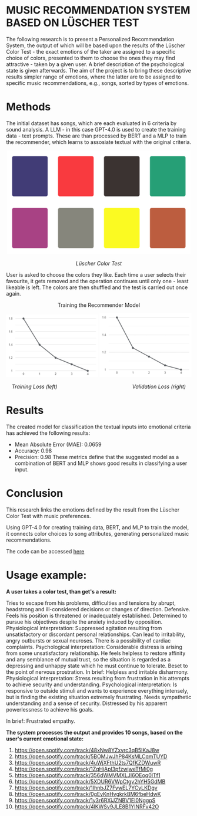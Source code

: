 # MUSIC RECOMMENDATION SYSTEM BASED ON LÜSCHER TEST

The following research is to present a Personalized Recommendation System, the output of which will be based upon the results of the Lüscher Color Test - the exact emotions of the taker are assigned to a specific choice of colors, presented to them to choose the ones they may find attractive - taken by a given user. 
A brief description of the psychological state is given afterwards. The aim of the project is to bring these descriptive results simpler range of emotions, where the latter are to be assigned to specific music recommendations, e.g., songs, sorted by types of emotions.

# Methods
The initial dataset has songs, which are each evaluated in 6 criteria by sound analysis. 
A LLM - in this case GPT-4.0 is used to create the training data - text prompts. These are than processed by BERT and a MLP to train the recommender, which learns to assosiate textual with the original criteria.

<div align="center">
  <img src="https://github.com/tuskenmax/music-recsys/blob/main/resources/luscher.png" alt="Lüscher Color Test" width="500" />
</div>

<p align="center"><em>Lüscher Color Test</em></p>
User is asked to choose the colors they like. Each time a user selects their favourite, it gets removed and the operation continues until only one - least likeable is left.
The colors are then shuffled and the test is carried out once again.

</p>
</p>
<p align="center">
  Training the Recommender Model
</p>

<p align="center">
  <img src="https://github.com/tuskenmax/music-recsys/blob/main/resources/trainl.png" alt="Training Loss" width="250" />
  <img src="https://github.com/tuskenmax/music-recsys/blob/main/resources/vall.png" alt="Validation Loss" width="250" />
</p>

<p align="center">
  <em>Training Loss (left)</em>
  <span style="margin-left: 100px;"></span>
  <span style="margin-left: 100px;"></span>
  <em>Validation Loss (right)</em>
</p>

# Results
The created model for classification the textual inputs into emotional criteria has achieved the following results:
- Mean Absolute Error (MAE): 0.0659
- Accuracy: 0.98
- Precision: 0.98
These metrics define that the suggested model as a combination of BERT and MLP shows good results in classifying a user input.

# Conclusion
This research links the emotions defined by the result from the Lüscher Color Test with music preferences.

Using GPT-4.0 for creating training data, BERT, and MLP to train the model, it connects color choices to song attributes, generating personalized music recommendations.

The code can be accessed [here](https://github.com/tuskenmax/music-recsys/blob/main/resources/music%20recommender%20based%20on%20prompt.ipynb)

# Usage example:
**A user takes a color test, than get's a result:**

Tries to escape from his problems, difficulties and tensions by abrupt, headstrong and ill-considered decisions or changes of direction.
Defensive. Feels his position is threatened or inadequately established. Determined to pursue his objectives despite the anxiety induced by opposition.
Physiological interpretation: Suppressed agitation resulting from unsatisfactory or discordant personal relationships. Can lead to irritability, angry outbursts or sexual neuroses. There is a possibility of cardiac complaints.
Psychological interpretation: Considerable distress is arising from some unsatisfactory relationship. He feels helpless to restore affinity and any semblance of mutual trust, so the situation is regarded as a depressing and unhappy state which he must continue to tolerate. Beset to the point of nervous prostration.
In brief: Helpless and irritable disharmony.
Physiological interpretation: Stress resulting from frustration in his attempts to achieve security and understanding.
Psychological interpretation: Is responsive to outside stimuli and wants to experience everything intensely, but is finding the existing situation extremely frustrating. Needs sympathetic understanding and a sense of security. Distressed by his apparent powerlessness to achieve his goals.

In brief: Frustrated empathy.

**The system processes the output and provides 10 songs, based on the user's current emotional state:**

1. https://open.spotify.com/track/48xNw8YZxvrc3qB5IKaJ8w
2. https://open.spotify.com/track/5BOMJwJhP84KsMLCqmTUYD
3. https://open.spotify.com/track/4uWjXFthU2ts7QfKZDWuwR
4. https://open.spotify.com/track/1ZqHjApl3pfzwjweTfMi0g
5. https://open.spotify.com/track/356dWMVMXLJI6OEoq0ITf1
6. https://open.spotify.com/track/5XDUR6VWpCtgv2hYH5GdMB
7. https://open.spotify.com/track/1IhnbJZ7FywEL7YCyLKDgv
8. https://open.spotify.com/track/0gEyKnHvgkrkBM6fbeHdwK
9. https://open.spotify.com/track/1y3r6RXiJZNBV1EI0NggpS
10. https://open.spotify.com/track/4lKWSv9JLE8B1YINRFv42O
